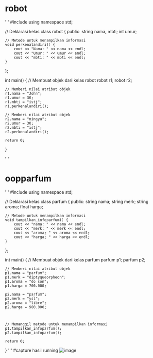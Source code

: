 # robot
'''
#include <iostream>
using namespace std;

// Deklarasi kelas
class robot {
public:
    string nama, mbti;
    int umur;

    // Metode untuk menampilkan informasi
    void perkenalandiri() {
        cout << "Nama: " << nama << endl;
        cout << "Umur: " << umur << endl;
        cout << "mbti: " << mbti << endl;
    }
};

int main() {
    // Membuat objek dari kelas robot
    robot r1;
    robot r2;

    // Memberi nilai atribut objek
    r1.nama = "John";
    r1.umur = 30;
    r1.mbti = "istj";
    r1.perkenalandiri();

    // Memberi nilai atribut objek
    r2.nama = "mingyu";
    r2.umur = 30;
    r2.mbti = "istj";
    r2.perkenalandiri();

    return 0;
}

'''

# oopparfum
'''
#include <iostream>
using namespace std;

// Deklarasi kelas
class parfum {
public:
    string nama;
    string merk;
    string aroma;
    float harga;

    // Metode untuk menampilkan informasi
    void tampilkan_infoparfum() {
        cout << "nama: " << nama << endl;
        cout << "merk: " << merk << endl;
        cout << "aroma; " << aroma << endl;
        cout << "harga; " << harga << endl;
    }
};

int main() {
    // Membuat objek dari kelas parfum
    parfum p1;
    parfum p2;

    // Memberi nilai atribut objek
    p1.nama = "parfum";
    p1.merk = "diptyqueorpheon";
    p1.aroma = "do son";
    p1.harga = 700.000;

    p2.nama = "parfum";
    p2.merk = "ysl";
    p2.aroma = "libre";
    p2.harga = 900.000;



    // Memanggil metode untuk menampilkan informasi
    p1.tampilkan_infoparfum();
    p2.tampilkan_infoparfum();

    return 0;
}
'''
#capture hasil running
![image](https://github.com/DianaFriskaAulia/TugasAlpro/assets/156889167/a4bc449f-d1d9-4a80-9706-c0d438de4cf3)
